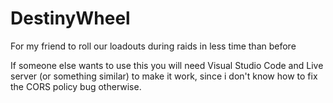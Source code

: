 # DestinyWheel
For my friend to roll our loadouts during raids in less time than before

If someone else wants to use this you will need Visual Studio Code and Live server (or something similar) to make it work, since i don't know how to fix the CORS policy bug otherwise.
